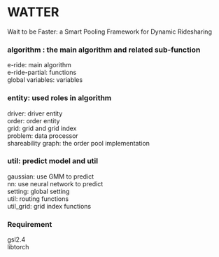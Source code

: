 # WATTER
Wait to be Faster: a Smart Pooling Framework for Dynamic Ridesharing

### algorithm : the main algorithm and related sub-function
e-ride: main algorithm
<br>e-ride-partial: functions
<br>global variables: variables

### entity: used roles in algorithm
driver: driver entity
<br>order: order entity
<br>grid: grid and grid index 
<br>problem: data processor 
<br>shareability graph: the order pool implementation 

### util: predict model and util
gaussian: use GMM to predict
<br>nn: use neural network to predict
<br>setting: global setting
<br>util: routing functions
<br>util_grid: grid index functions

### Requirement
gsl2.4
<br>libtorch
